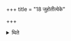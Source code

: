 +++
title = "18 जुहोतीत्येके"

+++

<details><summary>थिते</summary>

18. According to some he offers them (in fire). 
</details>
